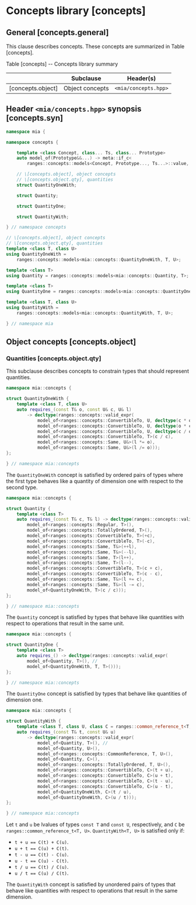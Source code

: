# Concepts library \[concepts]

## General \[concepts.general]

This clause describes concepts.
These concepts are summarized in Table \[concepts].

Table \[concepts] -- Concepts library summary

|                    | Subclause       | Header(s)            |
| ------------------ | --------------- | -------------------- |
| \[concepts.object] | Object concepts | `<mia/concepts.hpp>` |

## Header `<mia/concepts.hpp>` synopsis \[concepts.syn]

```C++
namespace mia {

namespace concepts {

    template <class Concept, class... Ts, class... Prototype>
    auto model_of(Prototype&&...) -> meta::if_c<
        ranges::concepts::models<Concept, Prototype..., Ts...>::value, int>;

    // \[concepts.object], object concepts
    // \[concepts.object.qty], quantities
    struct QuantityOneWith;

    struct Quantity;

    struct QuantityOne;

    struct QuantityWith;

} // namespace concepts

// \[concepts.object], object concepts
// \[concepts.object.qty], quantities
template <class T, class U>
using QuantityOneWith =
    ranges::concepts::models<mia::concepts::QuantityOneWith, T, U>;

template <class T>
using Quantity = ranges::concepts::models<mia::concepts::Quantity, T>;

template <class T>
using QuantityOne = ranges::concepts::models<mia::concepts::QuantityOne, T>;

template <class T, class U>
using QuantityWith =
    ranges::concepts::models<mia::concepts::QuantityWith, T, U>;

} // namespace mia
```

## Object concepts \[concepts.object]

### Quantities \[concepts.object.qty]

This subclause describes concepts
to constrain types that should represent quantities.

```C++
namespace mia::concepts {

struct QuantityOneWith {
    template <class T, class U>
    auto requires_(const T& o, const U& c, U& l)
        -> decltype(ranges::concepts::valid_expr(
            model_of<ranges::concepts::ConvertibleTo, U, decltype(c * o)>(),
            model_of<ranges::concepts::ConvertibleTo, U, decltype(o * c)>(),
            model_of<ranges::concepts::ConvertibleTo, U, decltype(c / o)>(),
            model_of<ranges::concepts::ConvertibleTo, T>(c / c),
            model_of<ranges::concepts::Same, U&>(l *= o),
            model_of<ranges::concepts::Same, U&>(l /= o)));
};

} // namespace mia::concepts
```
The `QuantityOneWith` concept
is satisfied by ordered pairs of types
where the first type behaves like a quantity of dimension one
with respect to the second type.

```C++
namespace mia::concepts {

struct Quantity {
    template <class T>
    auto requires_(const T& c, T& l) -> decltype(ranges::concepts::valid_expr(
        model_of<ranges::concepts::Regular, T>(),
        model_of<ranges::concepts::TotallyOrdered, T>(),
        model_of<ranges::concepts::ConvertibleTo, T>(+c),
        model_of<ranges::concepts::ConvertibleTo, T>(-c),
        model_of<ranges::concepts::Same, T&>(++l),
        model_of<ranges::concepts::Same, T&>(--l),
        model_of<ranges::concepts::Same, T>(l++),
        model_of<ranges::concepts::Same, T>(l--),
        model_of<ranges::concepts::ConvertibleTo, T>(c + c),
        model_of<ranges::concepts::ConvertibleTo, T>(c - c),
        model_of<ranges::concepts::Same, T&>(l += c),
        model_of<ranges::concepts::Same, T&>(l -= c),
        model_of<QuantityOneWith, T>(c / c)));
};

} // namespace mia::concepts
```
The `Quantity` concept
is satisfied by types
that behave like quantities
with respect to operations
that result in the same unit.

```C++
namespace mia::concepts {

struct QuantityOne {
    template <class T>
    auto requires_() -> decltype(ranges::concepts::valid_expr(
        model_of<Quantity, T>(), //
        model_of<QuantityOneWith, T, T>()));
};

} // namespace mia::concepts
```
The `QuantityOne` concept
is satisfied by types
that behave like quantities of dimension one.

```C++
namespace mia::concepts {

struct QuantityWith {
    template <class T, class U, class C = ranges::common_reference_t<T, U>>
    auto requires_(const T& t, const U& u)
        -> decltype(ranges::concepts::valid_expr(
            model_of<Quantity, T>(), //
            model_of<Quantity, U>(),
            model_of<ranges::concepts::CommonReference, T, U>(),
            model_of<Quantity, C>(),
            model_of<ranges::concepts::TotallyOrdered, T, U>(),
            model_of<ranges::concepts::ConvertibleTo, C>(t + u),
            model_of<ranges::concepts::ConvertibleTo, C>(u + t),
            model_of<ranges::concepts::ConvertibleTo, C>(t - u),
            model_of<ranges::concepts::ConvertibleTo, C>(u - t),
            model_of<QuantityOneWith, C>(t / u),
            model_of<QuantityOneWith, C>(u / t)));
};

} // namespace mia::concepts
```
Let `t` and `u` be lvalues
of types `const T` and `const U`,
respectively,
and `C` be `ranges::common_reference_t<T, U>`.
`QuantityWith<T, U>` is satisfied only if:
- `t + u == C(t) + C(u)`.
- `u + t == C(u) + C(t)`.
- `t - u == C(t) - C(u)`.
- `u - t == C(u) - C(t)`.
- `t / u == C(t) / C(u)`.
- `u / t == C(u) / C(t)`.

The `QuantityWith` concept
is satisfied by unordered pairs of types
that behave like quantities
with respect to operations
that result in the same dimension.
